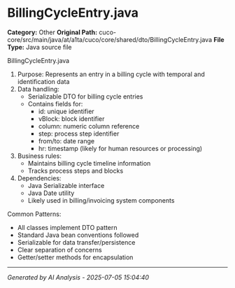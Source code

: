 # BillingCycleEntry.java

**Category:** Other
**Original Path:** cuco-core/src/main/java/at/a1ta/cuco/core/shared/dto/BillingCycleEntry.java
**File Type:** Java source file

BillingCycleEntry.java
1. Purpose: Represents an entry in a billing cycle with temporal and identification data
2. Data handling:
   - Serializable DTO for billing cycle entries
   - Contains fields for:
     - id: unique identifier
     - vBlock: block identifier
     - column: numeric column reference
     - step: process step identifier
     - from/to: date range
     - hr: timestamp (likely for human resources or processing)
3. Business rules:
   - Maintains billing cycle timeline information
   - Tracks process steps and blocks
4. Dependencies:
   - Java Serializable interface
   - Java Date utility
   - Likely used in billing/invoicing system components

Common Patterns:
- All classes implement DTO pattern
- Standard Java bean conventions followed
- Serializable for data transfer/persistence
- Clear separation of concerns
- Getter/setter methods for encapsulation

---
*Generated by AI Analysis - 2025-07-05 15:04:40*
